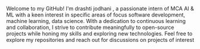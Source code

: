 Welcome to my GitHub!
I'm drashti jodhani , a passionate intern of MCA AI & ML with a keen interest in specific areas of focus software development, machine learning, data science.
With a dedication to continuous learning and collaboration,
I strive to contribute meaningfully to open-source projects while honing my skills and exploring new technologies. 
Feel free to explore my repositories and reach out for  discussions on projects of interest
